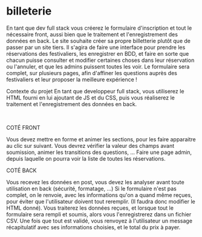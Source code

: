 # billeterie

En tant que dev full stack vous créerez le formulaire d'inscription et tout le nécessaire front, aussi bien que le traitement et l'enregistrement des données en back. 
Le site souhaite créer sa propre billetterie plutôt que de passer par un site tiers. Il s'agira de faire une interface pour prendre les réservations des festivaliers, les enregistrer en BDD, et faire en sorte que chacun puisse consulter et modifier certaines choses dans leur réservation ou l'annuler, et que les admins puissent toutes les voir. Le formulaire sera complet, sur plusieurs pages, afin d'affiner les questions auprès des festivaliers et leur proposer la meilleure expérience !


Contexte du projet
En tant que developpeur full stack, vous utiliserez le HTML fourni en lui ajoutant de JS et du CSS, puis vous réaliserez le traitement et l'enregistrement des données en back.

​

COTÉ FRONT

Vous devez mettre en forme et animer les sections, pour les faire apparaitre au clic sur suivant.
Vous devrez vérifier la valeur des champs avant soumission, animer les transitions des questions, ...
Faire une page admin, depuis laquelle on pourra voir la liste de toutes les réservations.
​

COTÉ BACK

Vous recevez les données en post, vous devez les analyser avant toute utilisation en back (sécurité, formatage, ...)
Si le formulaire n'est pas complet, on le renvoie, avec les informations qu'on a quand même reçues, pour éviter que l'utilisateur doivent tout reremplir. (Il faudra donc modifier le HTML donné).
Vous traiterez les données reçues, et lorsque tout le formulaire sera rempli et soumis, alors vous l'enregistrerez dans un fichier CSV.
Une fois que tout est validé, vous renvoyez à l'utilisateur un message récapitulatif avec ses informations choisies, et le total du prix à payer.